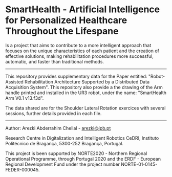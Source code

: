 # SmartHealth - Artificial Intelligence for Personalized Healthcare Throughout the Lifespane 
Is a project that aims to contribute to a more intelligent approach that focuses on the unique characteristics of each patient and the creation of effective solutions, making rehabilitation procedures more successful, automatic, and faster than traditional methods.

-  - -  -  - -  - -  - -  -  - -  - -  - -  -  - -  - -  - -  -  - -  - -  - -  -  - -  - -  - -  -  - -  - -  - -  -  - -  - 
This repository provides supplementary data for the Paper entitled: "Robot-Assisted Rehabilitation Architecture Supported by a Distributed Data Acquisition System".
This repository also provide a the drawing of the Arm handle printed and installed in the UR3 robot, under the name: "SmartHealth Arm V0.1 v13.f3d".

The data shared are for the Shoulder Lateral Rotation exercices with several sessions, further details provided in each file.


-  - -  -  - -  - -  - -  -  - -  - -  - -  -  - -  - -  - -  -  - -  - -  - -  -  - -  - -  - -  -  - -  - -  - -  -  - -  - 
Author: Arezki Abderrahim Chellal - arezki@ipb.pt

Research Centre in Digitalization and Intelligent Robotics CeDRI, Instituto Politécnico de Bragança, 5300-252 Bragança, Portugal.

This project is been supported by NORTE2020 - Northern Regional Operational Programme, through Portugal 2020 and the ERDF - European Regional Development Fund under the project number NORTE-01-0145-FEDER-000045.
